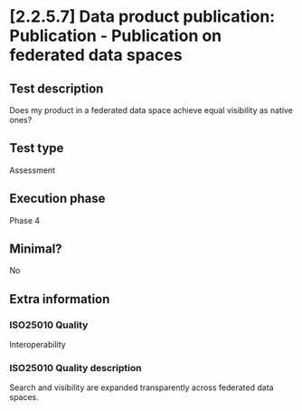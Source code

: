 
# [2.2.5.7] Data product publication: Publication - Publication on federated data spaces
 
## Test description
Does my product in a federated data space achieve equal visibility as native ones?
 
## Test type
Assessment
 
## Execution phase
Phase 4
 
## Minimal?
No
 
## Extra information
### ISO25010 Quality
Interoperability
### ISO25010 Quality description
Search and visibility are expanded transparently across federated data spaces.
    